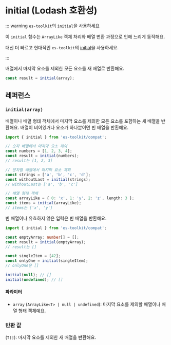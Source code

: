 # initial (Lodash 호환성)

::: warning `es-toolkit`의 `initial`을 사용하세요

이 `initial` 함수는 `ArrayLike` 객체 처리와 배열 변환 과정으로 인해 느리게 동작해요.

대신 더 빠르고 현대적인 `es-toolkit`의 [initial](../../array/initial.md)을 사용하세요.

:::

배열에서 마지막 요소를 제외한 모든 요소를 새 배열로 반환해요.

```typescript
const result = initial(array);
```

## 레퍼런스

### `initial(array)`

배열이나 배열 형태 객체에서 마지막 요소를 제외한 모든 요소를 포함하는 새 배열을 반환해요. 배열이 비어있거나 요소가 하나뿐이면 빈 배열을 반환해요.

```typescript
import { initial } from 'es-toolkit/compat';

// 숫자 배열에서 마지막 요소 제외
const numbers = [1, 2, 3, 4];
const result = initial(numbers);
// result는 [1, 2, 3]

// 문자열 배열에서 마지막 요소 제외
const strings = ['a', 'b', 'c', 'd'];
const withoutLast = initial(strings);
// withoutLast는 ['a', 'b', 'c']

// 배열 형태 객체
const arrayLike = { 0: 'x', 1: 'y', 2: 'z', length: 3 };
const items = initial(arrayLike);
// items는 ['x', 'y']
```

빈 배열이나 유효하지 않은 입력은 빈 배열을 반환해요.

```typescript
import { initial } from 'es-toolkit/compat';

const emptyArray: number[] = [];
const result = initial(emptyArray);
// result는 []

const singleItem = [42];
const onlyOne = initial(singleItem);
// onlyOne은 []

initial(null); // []
initial(undefined); // []
```

#### 파라미터

- `array` (`ArrayLike<T> | null | undefined`): 마지막 요소를 제외할 배열이나 배열 형태 객체예요.

### 반환 값

(`T[]`): 마지막 요소를 제외한 새 배열을 반환해요.